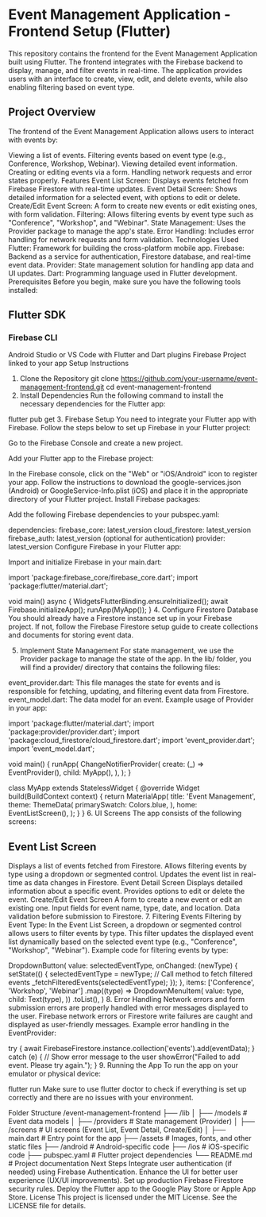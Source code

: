 # Event Management Application - Frontend Setup (Flutter)
This repository contains the frontend for the Event Management Application built using Flutter. The frontend integrates with the Firebase backend to display, manage, and filter events in real-time. The application provides users with an interface to create, view, edit, and delete events, while also enabling filtering based on event type.

## Project Overview
The frontend of the Event Management Application allows users to interact with events by:

Viewing a list of events.
Filtering events based on event type (e.g., Conference, Workshop, Webinar).
Viewing detailed event information.
Creating or editing events via a form.
Handling network requests and error states properly.
Features
Event List Screen: Displays events fetched from Firebase Firestore with real-time updates.
Event Detail Screen: Shows detailed information for a selected event, with options to edit or delete.
Create/Edit Event Screen: A form to create new events or edit existing ones, with form validation.
Filtering: Allows filtering events by event type such as "Conference", "Workshop", and "Webinar".
State Management: Uses the Provider package to manage the app's state.
Error Handling: Includes error handling for network requests and form validation.
Technologies Used
Flutter: Framework for building the cross-platform mobile app.
Firebase: Backend as a service for authentication, Firestore database, and real-time event data.
Provider: State management solution for handling app data and UI updates.
Dart: Programming language used in Flutter development.
Prerequisites
Before you begin, make sure you have the following tools installed:

## Flutter SDK
### Firebase CLI
Android Studio or VS Code with Flutter and Dart plugins
Firebase Project linked to your app
Setup Instructions
1. Clone the Repository
git clone https://github.com/your-username/event-management-frontend.git
cd event-management-frontend
2. Install Dependencies
Run the following command to install the necessary dependencies for the Flutter app:

flutter pub get
3. Firebase Setup
You need to integrate your Flutter app with Firebase. Follow the steps below to set up Firebase in your Flutter project:

Go to the Firebase Console and create a new project.

Add your Flutter app to the Firebase project:

In the Firebase console, click on the "Web" or "iOS/Android" icon to register your app.
Follow the instructions to download the google-services.json (Android) or GoogleService-Info.plist (iOS) and place it in the appropriate directory of your Flutter project.
Install Firebase packages:

Add the following Firebase dependencies to your pubspec.yaml:

dependencies:
  firebase_core: latest_version
  cloud_firestore: latest_version
  firebase_auth: latest_version (optional for authentication)
  provider: latest_version
Configure Firebase in your Flutter app:

Import and initialize Firebase in your main.dart:

import 'package:firebase_core/firebase_core.dart';
import 'package:flutter/material.dart';

void main() async {
  WidgetsFlutterBinding.ensureInitialized();
  await Firebase.initializeApp();
  runApp(MyApp());
}
4. Configure Firestore Database
You should already have a Firestore instance set up in your Firebase project. If not, follow the Firebase Firestore setup guide to create collections and documents for storing event data.

5. Implement State Management
For state management, we use the Provider package to manage the state of the app. In the lib/ folder, you will find a provider/ directory that contains the following files:

event_provider.dart: This file manages the state for events and is responsible for fetching, updating, and filtering event data from Firestore.
event_model.dart: The data model for an event.
Example usage of Provider in your app:

import 'package:flutter/material.dart';
import 'package:provider/provider.dart';
import 'package:cloud_firestore/cloud_firestore.dart';
import 'event_provider.dart';
import 'event_model.dart';

void main() {
  runApp(
    ChangeNotifierProvider(
      create: (_) => EventProvider(),
      child: MyApp(),
    ),
  );
}

class MyApp extends StatelessWidget {
  @override
  Widget build(BuildContext context) {
    return MaterialApp(
      title: 'Event Management',
      theme: ThemeData(
        primarySwatch: Colors.blue,
      ),
      home: EventListScreen(),
    );
  }
}
6. UI Screens
The app consists of the following screens:

## Event List Screen
Displays a list of events fetched from Firestore.
Allows filtering events by type using a dropdown or segmented control.
Updates the event list in real-time as data changes in Firestore.
Event Detail Screen
Displays detailed information about a specific event.
Provides options to edit or delete the event.
Create/Edit Event Screen
A form to create a new event or edit an existing one.
Input fields for event name, type, date, and location.
Data validation before submission to Firestore.
7. Filtering Events
Filtering by Event Type: In the Event List Screen, a dropdown or segmented control allows users to filter events by type. This filter updates the displayed event list dynamically based on the selected event type (e.g., "Conference", "Workshop", "Webinar").
Example code for filtering events by type:

DropdownButton<String>(
  value: selectedEventType,
  onChanged: (newType) {
    setState(() {
      selectedEventType = newType;
      // Call method to fetch filtered events
      _fetchFilteredEvents(selectedEventType);
    });
  },
  items: ['Conference', 'Workshop', 'Webinar']
      .map((type) => DropdownMenuItem<String>(
            value: type,
            child: Text(type),
          ))
      .toList(),
)
8. Error Handling
Network errors and form submission errors are properly handled with error messages displayed to the user.
Firebase network errors or Firestore write failures are caught and displayed as user-friendly messages.
Example error handling in the EventProvider:

try {
  await FirebaseFirestore.instance.collection('events').add(eventData);
} catch (e) {
  // Show error message to the user
  showError("Failed to add event. Please try again.");
}
9. Running the App
To run the app on your emulator or physical device:

flutter run
Make sure to use flutter doctor to check if everything is set up correctly and there are no issues with your environment.

Folder Structure
/event-management-frontend
├── /lib
│   ├── /models            # Event data models
│   ├── /providers         # State management (Provider)
│   ├── /screens           # UI screens (Event List, Event Detail, Create/Edit)
│   ├── main.dart          # Entry point for the app
├── /assets                # Images, fonts, and other static files
├── /android               # Android-specific code
├── /ios                   # iOS-specific code
├── pubspec.yaml           # Flutter project dependencies
└── README.md              # Project documentation
Next Steps
Integrate user authentication (if needed) using Firebase Authentication.
Enhance the UI for better user experience (UX/UI improvements).
Set up production Firebase Firestore security rules.
Deploy the Flutter app to the Google Play Store or Apple App Store.
License
This project is licensed under the MIT License. See the LICENSE file for details.


